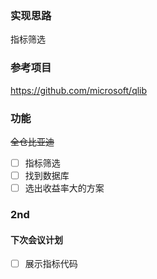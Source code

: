 ### 实现思路
指标筛选

### 参考项目 
https://github.com/microsoft/qlib

### 功能
<s>全仓比亚迪 </s>
- [ ] 指标筛选
- [ ] 找到数据库
- [ ] 选出收益率大的方案

### 2nd
#### 下次会议计划
- [ ] 展示指标代码
